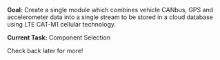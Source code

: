 **Goal:** Create a single module which combines vehicle CANbus, GPS and accelerometer data into a single stream to be stored in a cloud database using LTE CAT-M1 cellular technology.

**Current Task:** Component Selection

Check back later for more!
